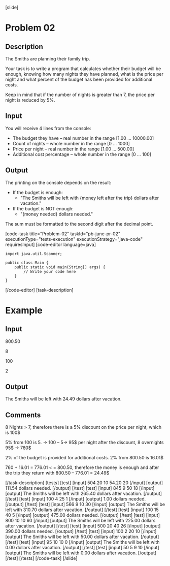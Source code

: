 ﻿[slide]
# Problem 02
## Description
The Smiths are planning their family trip. 

Your task is to write a program that calculates whether their budget will be enough, knowing how many nights they have planned, what is the price per night and what percent of the budget has been provided for additional costs.

Keep in mind that if the number of nights is greater than 7, the price per night is reduced by 5%.

## Input
You will receive 4 lines from the console:
- The budget they have – real number in the range [1.00 … 10000.00]
- Count of nights – whole number in the range [0 … 1000]
- Price per night – real number in the range [1.00 … 500.00]
- Additional cost percentage – whole number in the range [0 … 100]

## Output
The printing on the console depends on the result:
- If the budget is enough:
	- "The Smiths will be left with \{money left after the trip\} dollars after vacation."
- If the budget is NOT enough:
	- "\{money needed\} dollars needed."

The sum must be formatted to the second digit after the decimal point.

[code-task title="Problem-02" taskId="pb-june-pr-02" executionType="tests-execution" executionStrategy="java-code" requiresInput]
[code-editor language=java]
```
import java.util.Scanner;

public class Main {
    public static void main(String[] args) {
        // Write your code here
    }
}
```
[/code-editor]
[task-description]
# Example

## Input
800.50

8

100

2

## Output
The Smiths will be left with 24.49 dollars after vacation.

## Comments
8 Nights > 7, therefore there is a 5% discount on the price per night, which is 100$

5% from 100 is 5. -> 100 – 5-> 95$ per night after the discount, 8 overnights 95$ -> 760$

2% of the budget is provided for additional costs. 2% from 800.50 is 16.01$

760 + 16.01 = 776.01 < = 800.50, therefore the money is enough and after the trip they return with 800.50 – 776.01 = 24.49$
 
[/task-description]
[tests]
[test]
[input]
504.20
10
54.20
20
[/input]
[output]
111.54 dollars needed.
[/output]
[/test]
[test]
[input]
845
9
50
18
[/input]
[output]
The Smiths will be left with 265.40 dollars after vacation.
[/output]
[/test]
[test]
[input]
100
4
25
1
[/input]
[output]
1.00 dollars needed.
[/output]
[/test]
[test]
[input]
566
9
10
30
[/input]
[output]
The Smiths will be left with 310.70 dollars after vacation.
[/output]
[/test]
[test]
[input]
100
15
40
5
[/input]
[output]
475.00 dollars needed.
[/output]
[/test]
[test]
[input]
800
10
10
60
[/input]
[output]
The Smiths will be left with 225.00 dollars after vacation.
[/output]
[/test]
[test]
[input]
500
20
40
26
[/input]
[output]
390.00 dollars needed.
[/output]
[/test]
[test]
[input]
100
2
20
10
[/input]
[output]
The Smiths will be left with 50.00 dollars after vacation.
[/output]
[/test]
[test]
[input]
95
10
10
0
[/input]
[output]
The Smiths will be left with 0.00 dollars after vacation.
[/output]
[/test]
[test]
[input]
50
5
9
10
[/input]
[output]
The Smiths will be left with 0.00 dollars after vacation.
[/output]
[/test]
[/tests]
[/code-task]
[/slide]